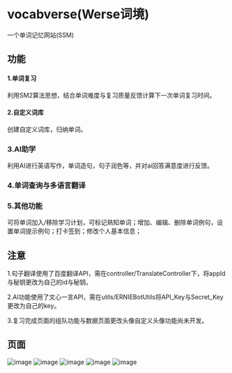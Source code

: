 # vocabverse(Werse词境)
一个单词记忆网站(SSM)
## 功能
 #### 1.单词复习
  利用SM2算法思想，结合单词难度与复习质量反馈计算下一次单词复习时间。
 #### 2.自定义词库
  创建自定义词库，归纳单词。
 ### 3.AI助学
  利用AI进行英语写作，单词造句，句子润色等，并对ai回答满意度进行反馈。
 ### 4.单词查询与多语言翻译
 ### 5.其他功能
  可将单词加入/移除学习计划，可标记熟知单词；增加、编辑、删除单词例句，设置单词提示例句；打卡签到；修改个人基本信息；
## 注意
 1.句子翻译使用了百度翻译API，需在controller/TranslateController下，将appId与秘钥更改为自己的id与秘钥。<p>
 2.AI功能使用了文心一言API，需在utils/ERNIEBotUtils将API_Key与Secret_Key更改为自己的key。 <p>
 3.复习完成页面的组队功能与数据页面更改头像自定义头像功能尚未开发。 <p>
  
## 页面
![image](https://github.com/zhenghaoyang24/vocabverse/assets/95458562/81fb1141-2e53-4b82-9d8b-3ab0ddb9f2b2)
![image](https://github.com/zhenghaoyang24/vocabverse/assets/95458562/2d207acb-e87f-4b81-9c48-6f03548e61bc)
![image](https://github.com/zhenghaoyang24/vocabverse/assets/95458562/03ee35ce-6af5-4545-aaac-037b8ee2c52e)
![image](https://github.com/zhenghaoyang24/vocabverse/assets/95458562/19601848-e5b4-4e64-afaa-610c61027e9b)
![image](https://github.com/zhenghaoyang24/vocabverse/assets/95458562/9aea1d67-1fd6-488a-8f00-07b1ebd2c594)




